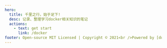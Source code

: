 ```yaml
---
hero:
  title: 千里之行，始于足下!
  desc: 记录、整理学习docker相关知识的笔记
  actions:
    - text: get start
      link: /docker
footer: Open-source MIT Licensed | Copyright © 2021<br />Powered by [dumi](https://d.umijs.org)
---
```

